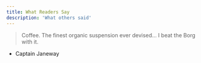 ```yaml
---
title: What Readers Say
description: 'What others said'
---
```


> Coffee. The finest organic suspension ever devised... I beat the Borg with it.
- Captain Janeway